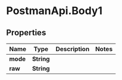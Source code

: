 # PostmanApi.Body1

## Properties

Name | Type | Description | Notes
------------ | ------------- | ------------- | -------------
**mode** | **String** |  | 
**raw** | **String** |  | 


